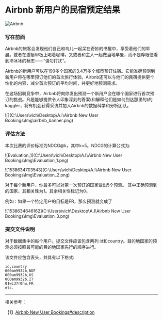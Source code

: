 # Airbnb 新用户的民宿预定结果

![Airbnb](https://github.com/vichry/Airbnb-New-User-Bookings/Img/Airbnb.jpg)



### 写在前面

Airbnb的旅客会发现他们自己和鸟儿一起呆在奇妙的书屋中，享受着他们的早晨。或者在游艇甲板上喝着咖啡，又或者和主人一起做当地早餐，而不是睁眼便看到冷冰冰的标志——“请勿打扰”。

Airbnb的新用户可以在190多个国家的3.4万多个城市预订住宿。它能准确预测到新用户将在哪里预订他们的首次旅行体验。Airbnb还可以与他们的民宿提供更个性化的内容，减少首次预订的平均时间，并更好地预测需求。

在这场招聘竞争中，Airbnb将向你发出预测一个新用户会在哪个国家进行首次预订的挑战。凡是能够提供令人印象深刻的答案(和解释他们是如何到达那里的)的kaggler，将有机会获得采访并加入Airbnb的数据科学和分析团队。

![](C:\Users\vich\Desktop\A.I\Airbnb New User Bookings\Img\airbnb_banner.png)

### 评估方法

本次比赛的评价标准为NDCG@k，其中k=5。NDCG的计算公式为: 

![Evaluation_1](C:\Users\vich\Desktop\A.I\Airbnb New User Bookings\Img\Evaluation_1.png)

![1538634703543](C:\Users\vich\Desktop\A.I\Airbnb New User Bookings\Img\Evaluation_2.png)

对于每个新用户，你最多可以对第一次预订的国家做出5个预测。 其中正确预测到的国家，其相关性为1。其余相关性标记为0。

例如：如果一个特定用户的目标是FR，那么预测就变成了 

![1538634646162](C:\Users\vich\Desktop\A.I\Airbnb New User Bookings\Img\Evaluation_3.png)

### 提交文件说明

对于数据集中的每个用户，提交文件应该包含两列:id和country。目的地国家的预测必须按照最可能的目的地国家先行的顺序进行。 

该文件应包含表头，并具有以下格式: 

```
id,country
000am9932b,NDF
000am9932b,US
000am9932b,IT
01wi37r0hw,FR
etc.
```



****

相关参考：

【1】[Airbnb New User Bookings#description](https://www.kaggle.com/c/airbnb-recruiting-new-user-bookings#description)
